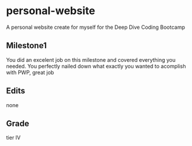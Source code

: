 # personal-website
A personal website create for myself for the Deep Dive Coding Bootcamp

## Milestone1
You did an excelent job on this milestone and covered everything you needed. You perfectly nailed down what exactly you wanted to acomplish with PWP, great job 

## Edits
none

## Grade 
tier IV
